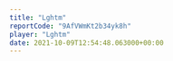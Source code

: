 ```yaml
---
title: "Lghtm"
reportCode: "9AfVWmKt2b34yk8h"
player: "Lghtm"
date: 2021-10-09T12:54:48.063000+00:00
---
```

